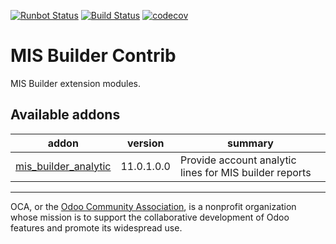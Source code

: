 [![Runbot Status](https://runbot.odoo-community.org/runbot/badge/flat/277/11.0.svg)](https://runbot.odoo-community.org/runbot/repo/github-com-oca-mis-builder-contrib-277)
[![Build Status](https://travis-ci.com/OCA/mis-builder-contrib.svg?branch=11.0)](https://travis-ci.com/OCA/mis-builder-contrib)
[![codecov](https://codecov.io/gh/OCA/mis-builder-contrib/branch/11.0/graph/badge.svg)](https://codecov.io/gh/OCA/mis-builder-contrib)

# MIS Builder Contrib

MIS Builder extension modules.

[//]: # (addons)

Available addons
----------------
addon | version | summary
--- | --- | ---
[mis_builder_analytic](mis_builder_analytic/) | 11.0.1.0.0 | Provide account analytic lines for MIS builder reports

[//]: # (end addons)

----

OCA, or the [Odoo Community Association](http://odoo-community.org/), is a nonprofit organization whose
mission is to support the collaborative development of Odoo features and
promote its widespread use.
